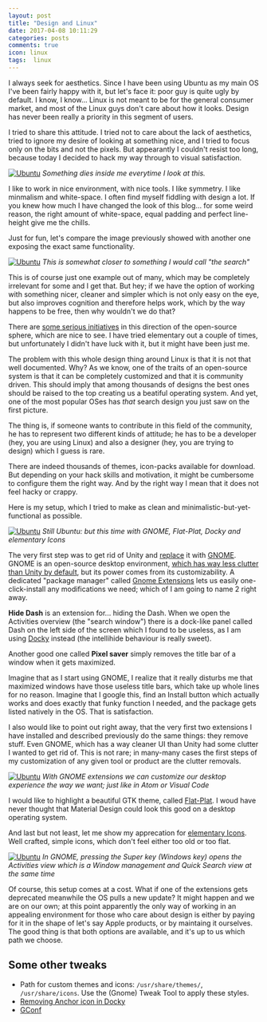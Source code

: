 ```yaml
---
layout: post
title: "Design and Linux"
date: 2017-04-08 10:11:29
categories: posts
comments: true
icon: linux
tags:  linux
---
```


I always seek for aesthetics. Since I have been using Ubuntu as my main OS I've been fairly happy with it, but let's face it: poor guy is quite ugly by default. I know, I know... Linux is not meant to be for the general consumer market, and most of the Linux guys don't care about how it looks. Design has never been really a priority in this segment of users.

I tried to share this attitude. I tried not to care about the lack of aesthetics, tried to ignore my desire of looking at something nice, and I tried to focus only on the bits and not the pixels. But appearantly I couldn't resist too long, because today I decided to hack my way through to visual satisfaction.

[![Ubuntu](http://www.unixmen.com/wp-content/uploads/2014/04/Menu_003.png)](http://www.unixmen.com/wp-content/uploads/2014/04/Menu_003.png)
*Something dies inside me everytime I look at this.*

I like to work in nice environment, with nice tools. I like symmetry. I like minmalism and white-space. I often find myself fiddling with design a lot. If you knew how much I have changed the look of this blog... for some weird reason, the right amount of white-space, equal padding and perfect line-height give me the chills.

Just for fun, let's compare the image previously showed with another one exposing the exact same functionality.

[![Ubuntu](https://cdn.pbrd.co/images/1SEtvynjr.png)](https://cdn.pbrd.co/images/1SEtvynjr.png)
*This is somewhat closer to something I would call "the search"*

This is of course just one example out of many, which may be completely irrelevant for some and I get that. But hey; if we have the option of working with something nicer, cleaner and simpler which is not only easy on the eye, but also improves cognition and therefore helps work, which by the way happens to be free, then why wouldn't we do that?

There are [some serious initiatives](https://elementary.io/) in this direction of the open-source sphere, which are nice to see. I have tried elementary out a couple of times, but unfortunately I didn't have luck with it, but it might have been just me.

The problem with this whole design thing around Linux is that it is not that well documented. Why? As we know, one of the traits of an open-source system is that it can be completely customized and that it is community driven. This should imply that among thousands of designs the best ones should be raised to the top creating us a beatiful operating system. And yet, one of the most popular OSes has *that* search design you just saw on the first picture.

The thing is, if someone wants to contribute in this field of the community, he has to represent two different kinds of attitude; he has to be a developer (hey, you are using Linux) and also a designer (hey, you are trying to design) which I guess is rare.

There are indeed thousands of themes, icon-packs available for download. But depending on your hack skills and motivation, it might be cumbersome to configure them the right way. And by the right way I mean that it does not feel hacky or crappy.

Here is my setup, which I tried to make as clean and minimalistic-but-yet-functional as possible.

[![Ubuntu](https://cdn.pbrd.co/images/bzOqtdis.png)](https://cdn.pbrd.co/images/bzOqtdis.png)
*Still Ubuntu: but this time with GNOME, Flat-Plat, Docky and elementary Icons*

The very first step was to get rid of Unity and [replace](http://askubuntu.com/questions/781559/using-gnome-in-ubuntu-16-04-lts) it with [GNOME](https://www.gnome.org/). GNOME is an open-source desktop environment, [which has way less clutter than Unity by default](https://www.gnome.org/gnome-3/), but its power comes from its customizability. A dedicated "package manager" called [Gnome Extensions](https://extensions.gnome.org/) lets us easily one-click-install any modifications we need; which of I am going to name 2 right away.

**Hide Dash** is an extension for... hiding the Dash. When we open the Activities overview (the "search window") there is a dock-like panel called Dash on the left side of the screen which I found to be useless, as I am using [Docky](http://wiki.go-docky.com/index.php?title=Welcome_to_the_Docky_wiki) instead (the intellihide behaviour is really sweet).

Another good one called **Pixel saver** simply removes the title bar of a window when it gets maximized.


Imagine that as I start using GNOME, I realize that it really disturbs me that maximized windows have those useless title bars, which take up whole lines for no reason. Imagine that I google this, find an Install button which actually works and does exactly that funky function I needed, and the package gets listed natively in the OS. That is satisfaction.

I also would like to point out right away, that the very first two extensions I have installed and described previously do the same things: they remove stuff. Even GNOME, which has a way cleaner UI than Unity had some clutter I wanted to get rid of. This is not rare; in many-many cases the first steps of my customization of any given tool or product are the clutter removals.

[![Ubuntu](https://cdn.pbrd.co/images/1S2fl3dEk.png)](https://cdn.pbrd.co/images/1S2fl3dEk.png)	
*With GNOME extensions we can customize our desktop experience the way we want; just like in Atom or Visual Code*

I would like to highlight a beautiful GTK theme, called [Flat-Plat](https://github.com/nana-4/Flat-Plat). I woud have never thought that Material Design could look this good on a desktop operating system.

And last but not least, let me show my apprecation for [elementary Icons](https://github.com/elementary/icons). Well crafted, simple icons, which don't feel either too old or too flat.

[![Ubuntu](https://cdn.pbrd.co/images/1UWz80tNU.png)](https://cdn.pbrd.co/images/1UWz80tNU.png)
*In GNOME, pressing the Super key (Windows key) opens the Activities view which is a Window management and Quick Search view at the same time*

Of course, this setup comes at a cost. What if one of the extensions gets deprecated meanwhile the OS pulls a new update? It might happen and we are on our own; at this point apparently the only way of working in an appealing environment for those who care about design is either by paying for it in the shape of let's say Apple products, or by maintaing it ourselves. The good thing is that both options are available, and it's up to us which path we choose.


## Some other tweaks

- Path for custom themes and icons: `/usr/share/themes/`, `/usr/share/icons`. Use the (Gnome) Tweak Tool to apply these styles.
- [Removing Anchor icon in Docky](http://askubuntu.com/questions/4942/remove-the-anchor-icon-in-docky)
- [GConf](https://projects.gnome.org/gconf/)
